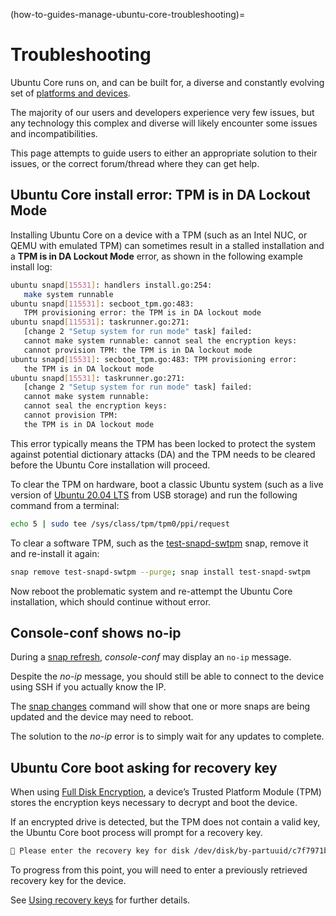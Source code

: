 (how-to-guides-manage-ubuntu-core-troubleshooting)=
# Troubleshooting

Ubuntu Core runs on, and can be built for, a diverse and constantly evolving set of [platforms and devices](/reference/system-requirements).

The majority of our users and developers experience very few issues, but any technology this complex and diverse will likely encounter some issues and incompatibilities.

This page attempts to guide users to either an appropriate solution to their issues, or the correct forum/thread where they can get help. 

## Ubuntu Core install error: TPM is in DA Lockout Mode

Installing Ubuntu Core on a device with a TPM (such as an Intel NUC, or QEMU with emulated TPM) can sometimes result in a stalled installation and a **TPM is in DA Lockout Mode** error, as shown in the following example install log:

```bash
ubuntu snapd[15531]: handlers install.go:254:
   make system runnable
ubuntu snapd[115531]: secboot_tpm.go:483: 
   TPM provisioning error: the TPM is in DA lockout mode
ubuntu snapd[115531]: taskrunner.go:271:
   [change 2 "Setup system for run mode" task] failed: 
   cannot make system runnable: cannot seal the encryption keys:
   cannot provision TPM: the TPM is in DA lockout mode
ubuntu snapd[15531]: secboot_tpm.go:483: TPM provisioning error:
   the TPM is in DA lockout mode
ubuntu snapd[15531]: taskrunner.go:271:
   [change 2 "Setup system for run mode" task] failed:
   cannot make system runnable:
   cannot seal the encryption keys:
   cannot provision TPM:
   the TPM is in DA lockout mode 
```

This error typically means the TPM has been locked to protect the system against potential dictionary attacks (DA) and the TPM needs to be cleared before the Ubuntu Core installation will proceed.

To clear the TPM on hardware, boot a classic Ubuntu system (such as a live version of [Ubuntu 20.04 LTS](https://releases.ubuntu.com/20.04/) from USB storage) and run the following command from a terminal:

```bash
echo 5 | sudo tee /sys/class/tpm/tpm0/ppi/request
```

To clear a software TPM, such as the [test-snapd-swtpm](https://snapcraft.io/test-snapd-swtpm) snap, remove it and re-install it again:

```bash
snap remove test-snapd-swtpm --purge; snap install test-snapd-swtpm
```

Now reboot the problematic system and re-attempt the Ubuntu Core installation, which should  continue without error.

## Console-conf shows no-ip

During a [snap refresh](/explanation/refresh-control), _console-conf_ may display an `no-ip` message.

Despite the _no-ip_ message, you should still be able to connect to the device using SSH if you actually know the IP.

The [snap changes](https://snapcraft.io/docs/keeping-snaps-up-to-date#heading--changes) command will show that one or more snaps are being updated and the device may need to reboot.

The solution to the _no-ip_ error is to simply wait for any updates to complete.

## Ubuntu Core boot asking for recovery key

When using [Full Disk Encryption](/explanation/full-disk-encryption), a device’s Trusted Platform Module (TPM) stores the encryption keys necessary to decrypt and boot the device.

If an encrypted drive is detected, but the TPM does not contain a valid key, the Ubuntu Core boot process will prompt for a recovery key. 

```bash
🔐 Please enter the recovery key for disk /dev/disk/by-partuuid/c7f7971b: (press TAB for no echo)
```

To progress from this point, you will need to enter a  previously retrieved recovery key for the device.

See [Using recovery keys](/how-to-guides/manage-ubuntu-core/use-a-recovery-mode) for further details.


